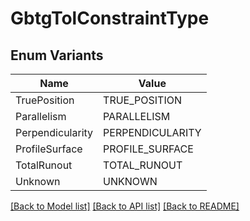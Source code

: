 # GbtgTolConstraintType

## Enum Variants

| Name | Value |
|---- | -----|
| TruePosition | TRUE_POSITION |
| Parallelism | PARALLELISM |
| Perpendicularity | PERPENDICULARITY |
| ProfileSurface | PROFILE_SURFACE |
| TotalRunout | TOTAL_RUNOUT |
| Unknown | UNKNOWN |


[[Back to Model list]](../README.md#documentation-for-models) [[Back to API list]](../README.md#documentation-for-api-endpoints) [[Back to README]](../README.md)


